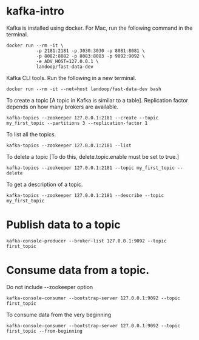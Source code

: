 # kafka-intro

Kafka is installed using docker. For Mac, run the following command in the terminal.
```
docker run --rm -it \
           -p 2181:2181 -p 3030:3030 -p 8081:8081 \
           -p 8082:8082 -p 8083:8083 -p 9092:9092 \
           -e ADV_HOST=127.0.0.1 \
           landoop/fast-data-dev
```
Kafka CLI tools. Run the following in a new terminal.

```
docker run --rm -it --net=host landoop/fast-data-dev bash 
```

To create a topic [A topic in Kafka is similar to a table]. Replication factor depends on how many brokers are available.
```
kafka-topics --zookeeper 127.0.0.1:2181 --create --topic my_first_topic --partitions 3 --replication-factor 1
```

To list all the topics.
```
kafka-topics --zookeeper 127.0.0.1:2181 --list
```
To delete a topic [To do this, delete.topic.enable must be set to true.]
```
kafka-topics --zookeeper 127.0.0.1:2181 --topic my_first_topic --delete
```
To get a description of a topic.
```
kafka-topics --zookeeper 127.0.0.1:2181 --describe --topic my_first_topic
```
# Publish data to a topic
```
kafka-console-producer --broker-list 127.0.0.1:9092 --topic first_topic
```
# Consume data from a topic.
Do not include --zookeeper option
```
kafka-console-consumer --bootstrap-server 127.0.0.1:9092 --topic first_topic
```
To consume data from the very beginning
```
kafka-console-consumer --bootstrap-server 127.0.0.1:9092 --topic first_topic --from-beginning
```
